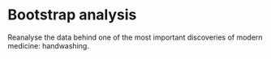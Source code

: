 # Bootstrap analysis 
  Reanalyse the data behind one of the most important discoveries of modern medicine: handwashing.
